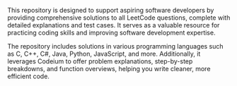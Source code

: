 This repository is designed to support aspiring software developers by providing comprehensive solutions to all LeetCode questions, complete with detailed explanations and test cases. It serves as a valuable resource for practicing coding skills and improving software development expertise.

The repository includes solutions in various programming languages such as C, C++, C#, Java, Python, JavaScript, and more. Additionally, it leverages Codeium to offer problem explanations, step-by-step breakdowns, and function overviews, helping you write cleaner, more efficient code.